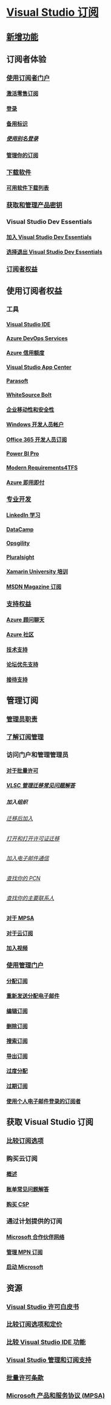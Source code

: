 # [Visual Studio 订阅](index.md)
## [新增功能](whats-new-in-subscriptions.md)
## 订阅者体验
### [使用订阅者门户](using-the-subscriber-portal.md)
#### [激活零售订阅](activate-store-subscriptions.md)
#### [登录](signing-in.md)
#### [备用标识](vs-alternate-identity.md)
##### [使用别名登录](aliasing.md)
#### [管理你的订阅](manage-vs-subscriptions.md)
### [下载软件](subscriber-downloads.md)
#### [可用软件下载列表](software-download-list.md)
### [获取和管理产品密钥](product-keys.md)
### Visual Studio Dev Essentials
#### [加入 Visual Studio Dev Essentials](join-dev-essentials.md)
#### [选择退出 Visual Studio Dev Essentials](leave-vsde.md)
### [订阅者权益](subscriber-benefits.md)
## 使用订阅者权益
### 工具
#### [Visual Studio IDE ](vs-ide-benefit.md)
#### [Azure DevOps Services](vs-azure-devops.md)
#### [Azure 信用额度](vs-azure.md)
#### [Visual Studio App Center](vs-visual-studio-app-center.md)
#### [Parasoft ](vs-parasoft.md)
#### [WhiteSource Bolt](vs-whitesource.md)
#### [企业移动性和安全性](vs-ems.md)
#### [Windows 开发人员帐户](vs-windows-dev.md)
#### [Office 365 开发人员订阅](vs-office-dev.md)
#### [Power BI Pro ](vs-pbi.md)
#### [Modern Requirements4TFS](vs-modernreq.md)
#### [Azure 即用即付](vs-azure-payg.md)
### [专业开发](professional-development.md)
#### [LinkedIn 学习](vs-linkedin-learning.md)
#### [DataCamp](vs-datacamp.md)
#### [Opsgility](vs-opsgility.md)
#### [Pluralsight](vs-pluralsight.md)
#### [Xamarin University 培训](vs-xamarin.md)
#### [MSDN Magazine 订阅](vs-msdn.md)
### [支持权益](technical-support.md)
#### [Azure 顾问聊天](vs-azure-advisory-chat.md)
#### [Azure 社区](vs-azure-community.md)
#### [技术支持](vs-tech-support.md)
#### [论坛优先支持](vs-priority-support.md)
#### [接待支持](vs-concierge-chat.md)
## 管理订阅
### [管理员职责](admin-responsibilities.md)
### [了解订阅管理](subscription-management-info.md)
### 访问门户和管理管理员
#### [对于批量许可](volume-license-admins.md)
##### [VLSC 管理迁移常见问题解答](vlsc-admin-faq.md)
##### 加入组织
###### [迁移后加入](post-migration-onboarding.md)
###### [打开和打开许可证迁移](open-migration.md)
###### [加入电子邮件通信](volume-license-onboarding-email.md)
###### [查找你的 PCN](find-pcn.md)
###### [查找你的主要联系人](find-primary-contact.md)
#### [对于 MPSA](mpsa.md)
#### [对于云订阅](cloud-admin.md)
#### [加入视频](https://channel9.msdn.com/Series/Visual-Studio-Subscriptions-Administration/Onboarding-your-organization-to-the-new-Visual-Studio-Subscription-Administration-Portal-and-setting)
### [使用管理门户](using-admin-portal.md)
#### [分配订阅](assign-license.md)
#### [重新发送分配电子邮件](resend-assignment-email.md)
#### [编辑订阅](edit-license.md)
#### [删除订阅](delete-license.md)
#### [搜索订阅](search-license.md)
#### [导出订阅](exporting-subscriptions.md)
#### [过度分配](handle-overclaimed-license.md)
#### [过期订阅](handle-expired-license.md)
#### [使用个人电子邮件登录的订阅者](personal-email-sign-ins.md)
## 获取 Visual Studio 订阅
### [比较订阅选项](https://visualstudio.microsoft.com/vs/pricing)
### 购买云订阅
#### [概述](vscloud-overview.md)
#### [账单常见问题解答](vscloud-billing-faq.md)
#### [购买 CSP](vscloud-csp.md)
### 通过计划提供的订阅
#### [Microsoft 合作伙伴网络](program-mpn.md)
#### [管理 MPN 订阅](manage-mpn-subscriptions.md)
#### [启动 Microsoft](program-startups.md)
## 资源
### [Visual Studio 许可白皮书](http://aka.ms/vslicensing)
### [比较订阅选项和定价](https://visualstudio.microsoft.com/vs/pricing)
### [比较 Visual Studio IDE 功能](https://visualstudio.microsoft.com/vs/compare)
### [Visual Studio 管理和订阅支持](https://visualstudio.microsoft.com/support/support-overview-vs)
### [批量许可条款](https://www.microsoft.com/en-us/licensing/product-licensing/products.aspx)
### [Microsoft 产品和服务协议 (MPSA)](https://www.microsoft.com/en-us/licensing/mpsa/default.aspx)
